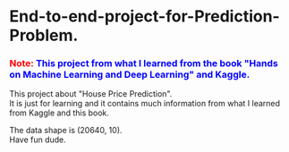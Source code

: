 # End-to-end-project-for-Prediction-Problem.

### <span style="color:red">Note:</span> <span style="color:blue">This project from what I learned from the book "Hands on Machine Learning and Deep Learning" and Kaggle.</span>      

This project about "House Price Prediction".     
It is just for learning and it contains much information from what I learned from Kaggle and this book.     

The data shape is (20640, 10).     
Have fun dude.
